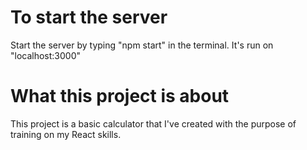 # To start the server
Start the server by typing "npm start" in the terminal. It's run on "localhost:3000"

# What this project is about
This project is a basic calculator that I've created with the purpose of training on my React skills.
